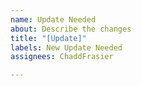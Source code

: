 ```yaml
---
name: Update Needed
about: Describe the changes
title: "[Update]"
labels: New Update Needed
assignees: ChaddFrasier

---
```



